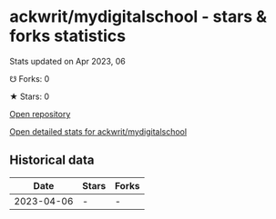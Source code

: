 # ackwrit/mydigitalschool - stars & forks statistics

Stats updated on Apr 2023, 06

☋ Forks: 0

★ Stars: 0

[Open repository](https://github.com/ackwrit/mydigitalschool)

[Open detailed stats for ackwrit/mydigitalschool](https://reviewgithub.com/rep/ackwrit/mydigitalschool)

## Historical data
| Date | Stars | Forks |
|------|-------|-------|
| 2023-04-06 | - | - | 


